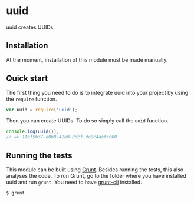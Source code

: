 # uuid

uuid creates UUIDs.

## Installation

At the moment, installation of this module must be made manually.

## Quick start

The first thing you need to do is to integrate uuid into your project by using the `require` function.

```javascript
var uuid = require('uuid');
```

Then you can create UUIDs. To do so simply call the `uuid` function.

```javascript
console.log(uuid());
// => 11bf5b37-e0b8-42e0-8dcf-dc8c4aefc000
```

## Running the tests

This module can be built using [Grunt](http://gruntjs.com/). Besides running the tests, this also analyses the code. To run Grunt, go to the folder where you have installed uuid and run `grunt`. You need to have [grunt-cli](https://github.com/gruntjs/grunt-cli) installed.

    $ grunt
